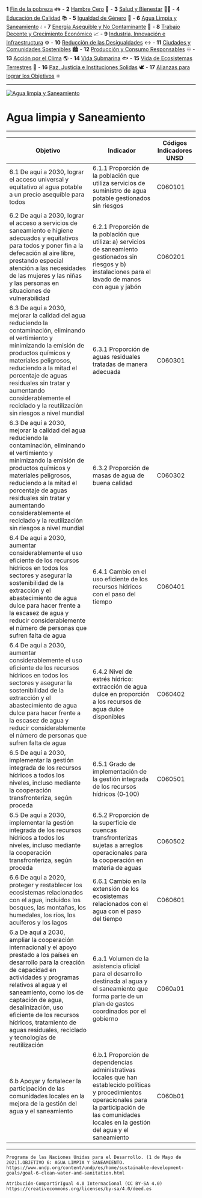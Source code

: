  **1**   [Fin de la pobreza](1.md) 👪 - **2**   [Hambre Cero](2.md) 🍲 - **3**   [Salud y Bienestar](3.md) 🧑‍⚕️ - **4**   [Educación de  Calidad](4.md) 📚 - **5**   [Igualdad de Género](5.md) 👥 - **6**   [Agua Limpia y Saneamiento](6.md) 💧 - **7**   [Energía Asequible y No Contaminante](7.md) 🔆 - **8**   [Trabajo Decente y Crecimiento Económico](8.md) 📈 - **9**   [Industria, Innovación e Infraestructura](9.md) ⚙️ - **10**   [Reducción de las Desigualdades](10.md) ↔️ - **11**   [Ciudades y Comunidades Sostenibles](11.md) 🏙️ - **12**   [Producción y Consumo Responsables](12.md) ♾️ - **13**   [Acción por el Clima](13.md) 🌎 - **14**   [Vida Submarina](14.md) 🐟 - **15**   [Vida de Ecosistemas Terrestres](15.md) 🌳 - **16**   [Paz, Justicia e Instituciones Solidas](16.md) 🕊️ - **17**   [Alianzas para lograr los Objetivos](17.md) ⚛️
 
--------------------------------------------
[![Agua limpia y Saneamiento](https://www.undp.org/content/dam/undp/sdg/tiles/sdg-es-06.png "Agua limpia y Saneamiento")](https://www.undp.org/content/undp/es/home/sustainable-development-goals/goal-6-clean-water-and-sanitation.html)

# Agua limpia y Saneamiento
--------------------------------------------

|Objetivo|Indicador|Códigos Indicadores UNSD|
| ----- | ----- | ----- |
|6.1 De aquí a 2030, lograr el acceso universal y equitativo al agua potable a un precio asequible para todos|6.1.1 Proporción de la población que utiliza servicios de suministro de agua potable gestionados sin riesgos|C060101|
|6.2 De aquí a 2030, lograr el acceso a servicios de saneamiento e higiene adecuados y equitativos para todos y poner fin a la defecación al aire libre, prestando especial atención a las necesidades de las mujeres y las niñas y las personas en situaciones de vulnerabilidad|6.2.1 Proporción de la población que utiliza: a) servicios de saneamiento gestionados sin riesgos y b) instalaciones para el lavado de manos con agua y jabón|C060201|
|6.3 De aquí a 2030, mejorar la calidad del agua reduciendo la contaminación, eliminando el vertimiento y minimizando la emisión de productos químicos y materiales peligrosos, reduciendo a la mitad el porcentaje de aguas residuales sin tratar y aumentando considerablemente el reciclado y la reutilización sin riesgos a nivel mundial|6.3.1 Proporción de aguas residuales tratadas de manera adecuada|C060301|
|6.3 De aquí a 2030, mejorar la calidad del agua reduciendo la contaminación, eliminando el vertimiento y minimizando la emisión de productos químicos y materiales peligrosos, reduciendo a la mitad el porcentaje de aguas residuales sin tratar y aumentando considerablemente el reciclado y la reutilización sin riesgos a nivel mundial|6.3.2 Proporción de masas de agua de buena calidad|C060302|
|6.4 De aquí a 2030, aumentar considerablemente el uso eficiente de los recursos hídricos en todos los sectores y asegurar la sostenibilidad de la extracción y el abastecimiento de agua dulce para hacer frente a la escasez de agua y reducir considerablemente el número de personas que sufren falta de agua|6.4.1 Cambio en el uso eficiente de los recursos hídricos con el paso del tiempo|C060401|
|6.4 De aquí a 2030, aumentar considerablemente el uso eficiente de los recursos hídricos en todos los sectores y asegurar la sostenibilidad de la extracción y el abastecimiento de agua dulce para hacer frente a la escasez de agua y reducir considerablemente el número de personas que sufren falta de agua|6.4.2 Nivel de estrés hídrico: extracción de agua dulce en proporción a los recursos de agua dulce disponibles|C060402|
|6.5 De aquí a 2030, implementar la gestión integrada de los recursos hídricos a todos los niveles, incluso mediante la cooperación transfronteriza, según proceda|6.5.1 Grado de implementación de la gestión integrada de los recursos hídricos (0‑100)|C060501|
|6.5 De aquí a 2030, implementar la gestión integrada de los recursos hídricos a todos los niveles, incluso mediante la cooperación transfronteriza, según proceda|6.5.2 Proporción de la superficie de cuencas transfronterizas sujetas a arreglos operacionales para la cooperación en materia de aguas|C060502|
|6.6 De aquí a 2020, proteger y restablecer los ecosistemas relacionados con el agua, incluidos los bosques, las montañas, los humedales, los ríos, los acuíferos y los lagos|6.6.1 Cambio en la extensión de los ecosistemas relacionados con el agua con el paso del tiempo|C060601|
|6.a De aquí a 2030, ampliar la cooperación internacional y el apoyo prestado a los países en desarrollo para la creación de capacidad en actividades y programas relativos al agua y el saneamiento, como los de captación de agua, desalinización, uso eficiente de los recursos hídricos, tratamiento de aguas residuales, reciclado y tecnologías de reutilización|6.a.1 Volumen de la asistencia oficial para el desarrollo destinada al agua y el saneamiento que forma parte de un plan de gastos coordinados por el gobierno|C060a01|
6.b Apoyar y fortalecer la participación de las comunidades locales en la mejora de la gestión del agua y el saneamiento|6.b.1 Proporción de dependencias administrativas locales que han establecido políticas y procedimientos operacionales para la participación de las comunidades locales en la gestión del agua y el saneamiento|C060b01|


------
```Programa de las Naciones Unidas para el Desarrollo. (1 de Mayo de 2021).OBJETIVO 6: AGUA LIMPIA Y SANEAMIENTO.  https://www.undp.org/content/undp/es/home/sustainable-development-goals/goal-6-clean-water-and-sanitation.html```


```Atribución-CompartirIgual 4.0 Internacional (CC BY-SA 4.0) https://creativecommons.org/licenses/by-sa/4.0/deed.es```
